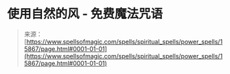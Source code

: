 <!--yml

category: 未分类

date: 2024-06-12 18:55:35

-->

# 使用自然的风 - 免费魔法咒语

> 来源：[https://www.spellsofmagic.com/spells/spiritual_spells/power_spells/15867/page.html#0001-01-01](https://www.spellsofmagic.com/spells/spiritual_spells/power_spells/15867/page.html#0001-01-01)
